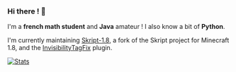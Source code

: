 ### Hi there ! 👋

I'm a **french math student** and **Java** amateur ! I also know a bit of **Python**.

I'm currently maintaining [Skript-1.8](https://github.com/Matocolotoe/Skript-1.8), a fork of the Skript project for Minecraft 1.8, and the [InvisibilityTagFix](https://github.com/Matocolotoe/InvisibilityTagFix) plugin.

[![Stats](https://github-readme-stats.vercel.app/api?username=Matocolotoe&count_private=true&show_icons=true&theme=tokyonight)](https://github.com/anuraghazra/github-readme-stats)
